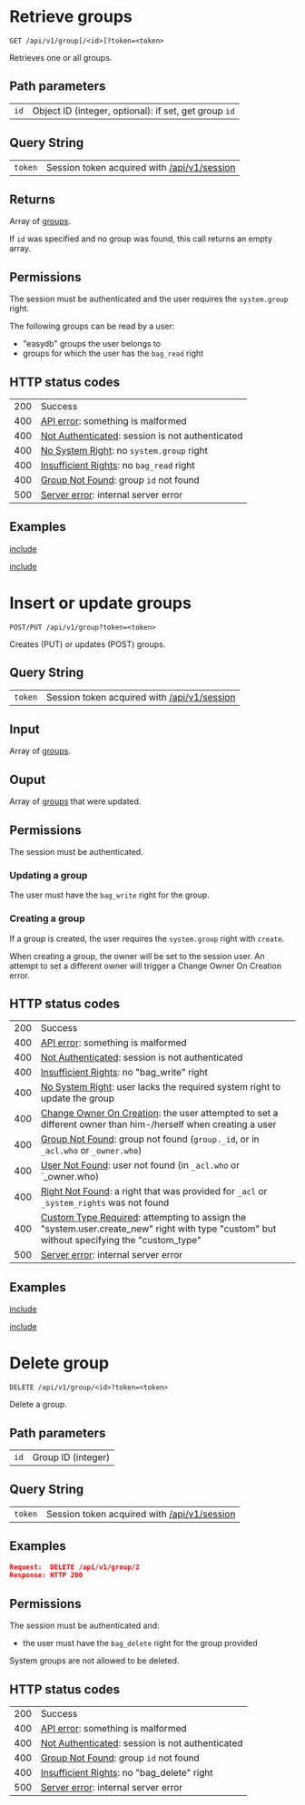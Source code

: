 # <a name="list"></a> Retrieve groups

    GET /api/v1/group[/<id>]?token=<token>

Retrieves one or all groups.

## Path parameters

|   |   |
|---|---|
| `id`            | Object ID (integer, optional): if set, get group `id` |

## Query String

|   |   |
|---|---|
| `token` | Session token acquired with [/api/v1/session](/technical/api/session/session.html) |

## Returns

Array of [groups](/technical/types/group/group.html).

If `id` was specified and no group was found, this call returns an empty array.

## Permissions

The session must be authenticated and the user requires the `system.group` right.

The following groups can be read by a user:

- "easydb" groups the user belongs to
- groups for which the user has the `bag_read` right

## HTTP status codes

|   |   |
|---|---|
| 200 | Success |
| 400 | [API error](/technical/errors/errors.html#api_error): something is malformed |
| 400 | [Not Authenticated](/technical/errors/errors.html#not_authenticated): session is not authenticated |
| 400 | [No System Right](/technical/errors/errors.html#no_system_right): no `system.group` right |
| 400 | [Insufficient Rights](/technical/errors/errors.html#insufficient_rights): no `bag_read` right |
| 400 | [Group Not Found](/technical/errors/errors.html#group_not_found): group `id` not found |
| 500 | [Server error](/technical/errors/errors.html#server_error): internal server error |

## Examples


[include](./get.json)



[include](./get_id.json)






# Insert or update groups

    POST/PUT /api/v1/group?token=<token>

Creates (PUT) or updates (POST) groups.

## Query String

|   |   |
|---|---|
| `token` | Session token acquired with [/api/v1/session](/technical/api/session/session.html) |

## Input

Array of [groups](/technical/types/group/group.html).

## Ouput

Array of [groups](/technical/types/group/group.html) that were updated.

## Permissions

The session must be authenticated.

### Updating a group

The user must have the `bag_write` right for the group.

### Creating a group

If a group is created, the user requires the `system.group` right with `create`.

When creating a group, the owner will be set to the session user. An attempt to set a different owner will trigger a Change Owner On Creation error.

## HTTP status codes

|   |   |
|---|---|
| 200 | Success |
| 400 | [API error](/technical/errors/errors.html#api_error): something is malformed |
| 400 | [Not Authenticated](/technical/errors/errors.html#not_authenticated): session is not authenticated |
| 400 | [Insufficient Rights](/technical/errors/errors.html#insufficient_rights): no "bag_write" right |
| 400 | [No System Right](/technical/errors/errors.html#no_system_right): user lacks the required system right to update the group |
| 400 | [Change Owner On Creation](/technical/errors/errors.html#change_owner_on_creation): the user attempted to set a different owner than him-/herself when creating a user |
| 400 | [Group Not Found](/technical/errors/errors.html#group_not_found): group not found (`group._id`, or in `_acl.who` or `_owner.who`) |
| 400 | [User Not Found](/technical/errors/errors.html#user_not_found): user not found (in `_acl.who` or `_owner.who) |
| 400 | [Right Not Found](/technical/errors/errors.html#right_not_found): a right that was provided for `_acl` or `_system_rights` was not found |
| 400 | [Custom Type Required](/technical/errors/errors.html#custom_type_required): attempting to assign the "system.user.create_new" right with type "custom" but without specifying the "custom_type" |
| 500 | [Server error](/technical/errors/errors.html#server_error): internal server error |

## Examples


[include](./put.json)



[include](./post.json)






# Delete group

    DELETE /api/v1/group/<id>?token=<token>

Delete a group.

## Path parameters

|   |   |
|---|---|
| `id`            | Group ID (integer) |

## Query String

|   |   |
|---|---|
| `token` | Session token acquired with [/api/v1/session](/technical/api/session/session.html) |

## Examples

```json
Request:  DELETE /api/v1/group/2
Response: HTTP 200
```

## Permissions

The session must be authenticated and:

- the user must have the `bag_delete` right for the group provided

System groups are not allowed to be deleted.

## HTTP status codes

|   |   |
|---|---|
| 200 | Success |
| 400 | [API error](/technical/errors/errors.html#api_error): something is malformed |
| 400 | [Not Authenticated](/technical/errors/errors.html#not_authenticated): session is not authenticated |
| 400 | [Group Not Found](/technical/errors/errors.html#group_not_found): group `id` not found |
| 400 | [Insufficient Rights](/technical/errors/errors.html#insufficient_rights): no "bag_delete" right |
| 500 | [Server error](/technical/errors/errors.html#server_error): internal server error |
